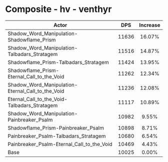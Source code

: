 # Composite - hv - venthyr
| Actor | DPS | Increase |
|---|:---:|:---:|
|Shadow_Word_Manipulation-Shadowflame_Prism|11636|16.07%|
|Shadow_Word_Manipulation-Talbadars_Stratagem|11516|14.87%|
|Shadowflame_Prism-Talbadars_Stratagem|11424|13.95%|
|Shadowflame_Prism-Eternal_Call_to_the_Void|11262|12.34%|
|Shadow_Word_Manipulation-Eternal_Call_to_the_Void|11236|12.08%|
|Eternal_Call_to_the_Void-Talbadars_Stratagem|11117|10.89%|
|Shadow_Word_Manipulation-Painbreaker_Psalm|10982|9.55%|
|Shadowflame_Prism-Painbreaker_Psalm|10898|8.71%|
|Painbreaker_Psalm-Talbadars_Stratagem|10680|6.54%|
|Painbreaker_Psalm-Eternal_Call_to_the_Void|10469|4.43%|
|Base|10025|0.00%|

